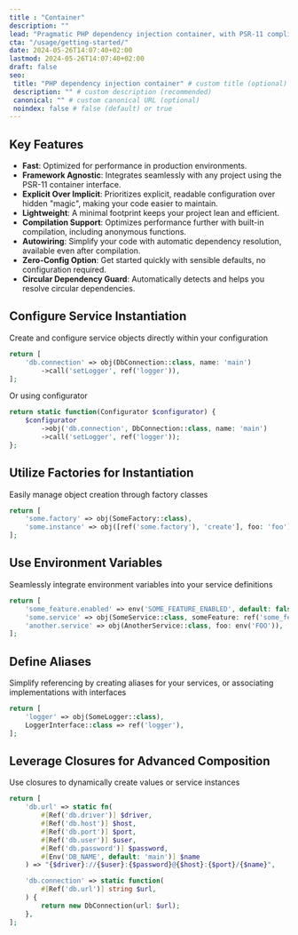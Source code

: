 ```yaml
---
title : "Container"
description: ""
lead: "Pragmatic PHP dependency injection container, with PSR-11 compliance"
cta: "/usage/getting-started/"
date: 2024-05-26T14:07:40+02:00
lastmod: 2024-05-26T14:07:40+02:00
draft: false
seo:
 title: "PHP dependency injection container" # custom title (optional)
 description: "" # custom description (recommended)
 canonical: "" # custom canonical URL (optional)
 noindex: false # false (default) or true
---
```


## Key Features

- **Fast**: Optimized for performance in production environments.
- **Framework Agnostic**: Integrates seamlessly with any project using the PSR-11 container interface.
- **Explicit Over Implicit**: Prioritizes explicit, readable configuration over hidden "magic", making your code easier
  to maintain.
- **Lightweight**: A minimal footprint keeps your project lean and efficient.
- **Compilation Support**: Optimizes performance further with built-in compilation, including anonymous functions.
- **Autowiring**: Simplify your code with automatic dependency resolution, available even after compilation.
- **Zero-Config Option**: Get started quickly with sensible defaults, no configuration required.
- **Circular Dependency Guard**: Automatically detects and helps you resolve circular dependencies.

## Configure Service Instantiation

Create and configure service objects directly within your configuration

```php
return [
    'db.connection' => obj(DbConnection::class, name: 'main')
        ->call('setLogger', ref('logger')),
];
```

Or using configurator

```php
return static function(Configurator $configurator) {
    $configurator
        ->obj('db.connection', DbConnection::class, name: 'main')
        ->call('setLogger', ref('logger'));
};
```

## Utilize Factories for Instantiation

Easily manage object creation through factory classes

```php
return [
    'some.factory' => obj(SomeFactory::class),
    'some.instance' => obj([ref('some.factory'), 'create'], foo: 'foo'),
];
```

## Use Environment Variables

Seamlessly integrate environment variables into your service definitions

```php
return [
    'some_feature.enabled' => env('SOME_FEATURE_ENABLED', default: false)->bool(),
    'some.service' => obj(SomeService::class, someFeature: ref('some_feature.enabled')),
    'another.service' => obj(AnotherService::class, foo: env('FOO')),
];
```

## Define Aliases

Simplify referencing by creating aliases for your services, or associating implementations with interfaces

```php
return [
    'logger' => obj(SomeLogger::class),
    LoggerInterface::class => ref('logger'),
];
```

## Leverage Closures for Advanced Composition

Use closures to dynamically create values or service instances

```php
return [
    'db.url' => static fn(
        #[Ref('db.driver')] $driver,
        #[Ref('db.host')] $host, 
        #[Ref('db.port')] $port, 
        #[Ref('db.user')] $user, 
        #[Ref('db.password')] $password, 
        #[Env('DB_NAME', default: 'main')] $name
    ) => "{$driver}://{$user}:{$password}@{$host}:{$port}/{$name}",

    'db.connection' => static function(
        #[Ref('db.url')] string $url,
    ) {
        return new DbConnection(url: $url);
    },
];
```
